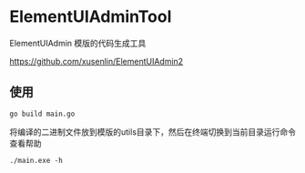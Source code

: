 # ElementUIAdminTool
ElementUIAdmin 模版的代码生成工具

https://github.com/xusenlin/ElementUIAdmin2

## 使用
```
go build main.go
```
将编译的二进制文件放到模版的utils目录下，然后在终端切换到当前目录运行命令查看帮助
```
./main.exe -h
```
